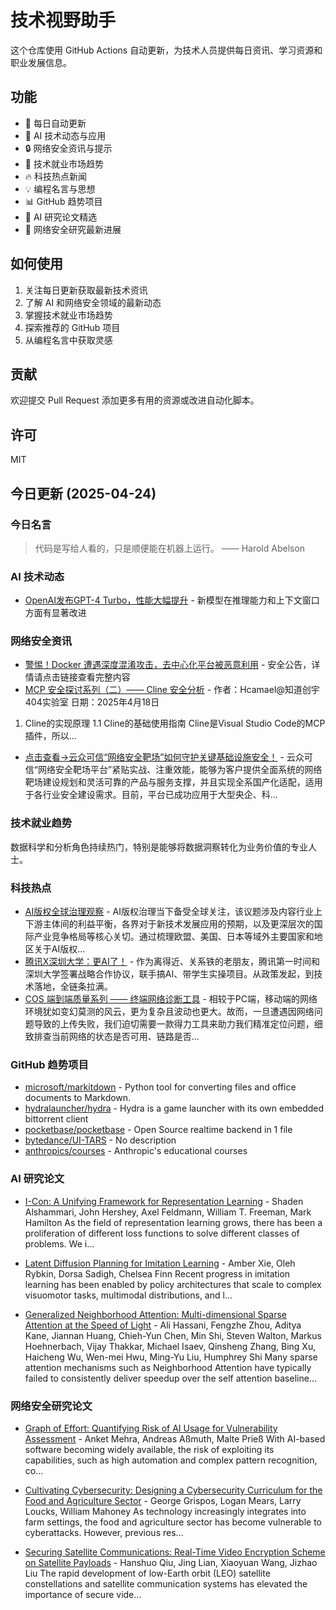 # 技术视野助手

这个仓库使用 GitHub Actions 自动更新，为技术人员提供每日资讯、学习资源和职业发展信息。

## 功能

- 🔄 每日自动更新
- 🤖 AI 技术动态与应用
- 🔒 网络安全资讯与提示
- 💼 技术就业市场趋势
- 🔥 科技热点新闻
- 💡 编程名言与思想
- 📊 GitHub 趋势项目
- 📝 AI 研究论文精选
- 🔐 网络安全研究最新进展

## 如何使用

1. 关注每日更新获取最新技术资讯
2. 了解 AI 和网络安全领域的最新动态
3. 掌握技术就业市场趋势
4. 探索推荐的 GitHub 项目
5. 从编程名言中获取灵感

## 贡献

欢迎提交 Pull Request 添加更多有用的资源或改进自动化脚本。

## 许可

MIT

## 今日更新 (2025-04-24)

### 今日名言

> 代码是写给人看的，只是顺便能在机器上运行。 —— Harold Abelson

### AI 技术动态

- [OpenAI发布GPT-4 Turbo，性能大幅提升](https://openai.com/blog/) - 新模型在推理能力和上下文窗口方面有显著改进


### 网络安全资讯

- [警惕！Docker 遭遇深度混淆攻击，去中心化平台被恶意利用](https://www.anquanke.com/post/id/306862) - 安全公告，详情请点击链接查看完整内容
- [MCP 安全探讨系列（二）—— Cline 安全分析](https://paper.seebug.org/3317/) - 作者：Hcamael@知道创宇404实验室
日期：2025年4月18日
1. Cline的实现原理
1.1 Cline的基础使用指南
Cline是Visual Studio Code的MCP插件，所以...
- [点击查看→云众可信“网络安全靶场”如何守护关键基础设施安全！](https://www.4hou.com/posts/omkB) - 云众可信“网络安全靶场平台”紧贴实战、注重效能，能够为客户提供全面系统的网络靶场建设规划和灵活可靠的产品与服务支撑，并且实现全系国产化适配，适用于各行业安全建设需求。目前，平台已成功应用于大型央企、科...


### 技术就业趋势

数据科学和分析角色持续热门，特别是能够将数据洞察转化为业务价值的专业人士。

### 科技热点

- [AI版权全球治理观察](https://cloud.tencent.com/developer/article/2515377) - AI版权治理当下备受全球关注，该议题涉及内容行业上下游主体间的利益平衡，各界对于新技术发展应用的预期，以及更深层次的国际产业竞争格局等核心关切。通过梳理欧盟、美国、日本等域外主要国家和地区关于AI版权...
- [腾讯X深圳大学：更AI了！](https://cloud.tencent.com/developer/article/2515376) - 作为离得近、关系铁的老朋友，腾讯第一时间和深圳大学签署战略合作协议，联手搞AI、带学生实操项目。从政策发起，到技术落地，全链条拉满。
- [COS 端到端质量系列 —— 终端网络诊断工具](https://cloud.tencent.com/developer/article/2515396) - 相较于PC端，移动端的网络环境犹如变幻莫测的风云，更为复杂且波动也更大。故而，一旦遭遇因网络问题导致的上传失败，我们迫切需要一款得力工具来助力我们精准定位问题，细致排查当前网络的状态是否可用、链路是否...


### GitHub 趋势项目

- [microsoft/markitdown](https://github.com/microsoft/markitdown) - Python tool for converting files and office documents to Markdown.
- [hydralauncher/hydra](https://github.com/hydralauncher/hydra) - Hydra is a game launcher with its own embedded bittorrent client
- [pocketbase/pocketbase](https://github.com/pocketbase/pocketbase) - Open Source realtime backend in 1 file
- [bytedance/UI-TARS](https://github.com/bytedance/UI-TARS) - No description
- [anthropics/courses](https://github.com/anthropics/courses) - Anthropic's educational courses




### AI 研究论文

- [I-Con: A Unifying Framework for Representation Learning](http://arxiv.org/abs/2504.16929v1) - Shaden Alshammari, John Hershey, Axel Feldmann, William T. Freeman, Mark Hamilton
  As the field of representation learning grows, there has been a proliferation
of different loss functions to solve different classes of problems. We
i...

- [Latent Diffusion Planning for Imitation Learning](http://arxiv.org/abs/2504.16925v1) - Amber Xie, Oleh Rybkin, Dorsa Sadigh, Chelsea Finn
  Recent progress in imitation learning has been enabled by policy
architectures that scale to complex visuomotor tasks, multimodal distributions,
and l...

- [Generalized Neighborhood Attention: Multi-dimensional Sparse Attention
  at the Speed of Light](http://arxiv.org/abs/2504.16922v1) - Ali Hassani, Fengzhe Zhou, Aditya Kane, Jiannan Huang, Chieh-Yun Chen, Min Shi, Steven Walton, Markus Hoehnerbach, Vijay Thakkar, Michael Isaev, Qinsheng Zhang, Bing Xu, Haicheng Wu, Wen-mei Hwu, Ming-Yu Liu, Humphrey Shi
  Many sparse attention mechanisms such as Neighborhood Attention have
typically failed to consistently deliver speedup over the self attention
baseline...



### 网络安全研究论文

- [Graph of Effort: Quantifying Risk of AI Usage for Vulnerability
  Assessment](http://arxiv.org/abs/2503.16392v1) - Anket Mehra, Andreas Aßmuth, Malte Prieß
  With AI-based software becoming widely available, the risk of exploiting its
capabilities, such as high automation and complex pattern recognition, co...

- [Cultivating Cybersecurity: Designing a Cybersecurity Curriculum for the
  Food and Agriculture Sector](http://arxiv.org/abs/2503.16292v1) - George Grispos, Logan Mears, Larry Loucks, William Mahoney
  As technology increasingly integrates into farm settings, the food and
agriculture sector has become vulnerable to cyberattacks. However, previous
res...

- [Securing Satellite Communications: Real-Time Video Encryption Scheme on
  Satellite Payloads](http://arxiv.org/abs/2503.16287v1) - Hanshuo Qiu, Jing Lian, Xiaoyuan Wang, Jizhao Liu
  The rapid development of low-Earth orbit (LEO) satellite constellations and
satellite communication systems has elevated the importance of secure vide...

